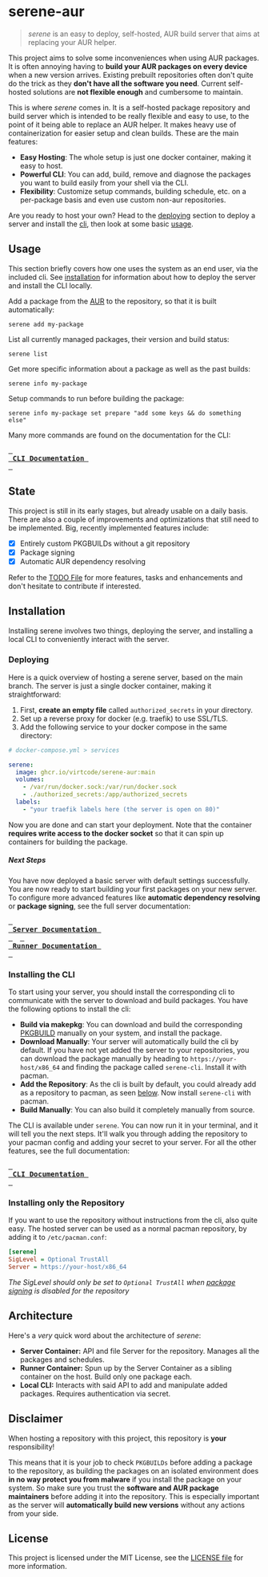 # serene-aur
> *serene* is an easy to deploy, self-hosted, AUR build server that aims at replacing your AUR helper.

This project aims to solve some inconveniences when using AUR packages. It is often annoying having to **build your AUR packages on every device** when a new version arrives. Existing prebuilt repositories often don't quite do the trick as they **don't have all the software you need**. Current self-hosted solutions are **not flexible enough** and cumbersome to maintain.

This is where *serene* comes in. It is a self-hosted package repository and build server which is intended to be really flexible and easy to use, to the point of it being able to replace an AUR helper. It makes heavy use of containerization for easier setup and clean builds. These are the main features:

- **Easy Hosting**: The whole setup is just one docker container, making it easy to host.
- **Powerful CLI**: You can add, build, remove and diagnose the packages you want to build easily from your shell via the CLI.
- **Flexibility**: Customize setup commands, building schedule, etc. on a per-package basis and even use custom non-aur repositories.

Are you ready to host your own? Head to the [deploying](#deploying) section to deploy a server and install the [cli](#installation), then look at some basic [usage](#usage).

## Usage
This section briefly covers how one uses the system as an end user, via the included cli. See [installation](#installation) for information about how to deploy the server and install the CLI locally.

Add a package from the [AUR](https://aur.archlinux.org) to the repository, so that it is built automatically:
```shell
serene add my-package
```

List all currently managed packages, their version and build status:
```shell
serene list
```

Get more specific information about a package as well as the past builds:
```shell
serene info my-package
```

Setup commands to run before building the package:
```shell
serene info my-package set prepare "add some keys && do something else"
```

Many more commands are found on the documentation for the CLI:

**[<kbd>&ensp;<br>&ensp;CLI Documentation&ensp;<br>&ensp;</kbd>](./cli/README.md)**

## State
This project is still in its early stages, but already usable on a daily basis. There are also a couple of improvements and optimizations that still need to be implemented.
Big, recently implemented features include:
- [X] Entirely custom PKGBUILDs without a git repository
- [X] Package signing
- [X] Automatic AUR dependency resolving

Refer to the [TODO File](TODO.md) for more features, tasks and enhancements and don't hesitate to contribute if interested.

## Installation
Installing serene involves two things, deploying the server, and installing a local CLI to conveniently interact with the server.

### Deploying
Here is a quick overview of hosting a serene server, based on the main branch. The server is just a single docker container, making it straightforward:
1. First, **create an empty file** called `authorized_secrets` in your directory.
2. Set up a reverse proxy for docker (e.g. traefik) to use SSL/TLS.
3. Add the following service to your docker compose in the same directory:
```yaml
# docker-compose.yml > services

serene:
  image: ghcr.io/virtcode/serene-aur:main
  volumes:
    - /var/run/docker.sock:/var/run/docker.sock
    - ./authorized_secrets:/app/authorized_secrets
  labels:
    - "your traefik labels here (the server is open on 80)"
```

Now you are done and can start your deployment. Note that the container **requires write access to the docker socket** so that it can spin up containers for building the package.

##### Next Steps
You have now deployed a basic server with default settings successfully. You are now ready to start building your first packages on your new server. To configure more advanced features like **automatic dependency resolving** or **package signing**, see the full server documentation:


**[<kbd>&ensp;<br>&ensp;Server Documentation&ensp;<br>&ensp;</kbd>](./server/README.md)** &ensp; **[<kbd>&ensp;<br>&ensp;Runner Documentation&ensp;<br>&ensp;</kbd>](./runner/README.md)**

### Installing the CLI
To start using your server, you should install the corresponding cli to communicate with the server to download and build packages. You have the following options to install the cli:

- **Build via makepkg**: You can download and build the corresponding [PKGBUILD](cli/PKGBUILD) manually on your system, and install the package.
- **Download Manually**: Your server will automatically build the cli by default. If you have not yet added the server to your repositories, you can download the package manually by heading to `https://your-host/x86_64` and finding the package called `serene-cli`. Install it with pacman.
- **Add the Repository**: As the cli is built by default, you could already add as a repository to pacman, as seen [below](#installing-only-the-repository). Now install `serene-cli` with pacman.
- **Build Manually**: You can also build it completely manually from source.

The CLI is available under `serene`. You can now run it in your terminal, and it will tell you the next steps. It'll walk you through adding the repository to your pacman config and adding your secret to your server. For all the other features, see the full documentation:

**[<kbd>&ensp;<br>&ensp;CLI Documentation&ensp;<br>&ensp;</kbd>](./cli/README.md)**

### Installing only the Repository
If you want to use the repository without instructions from the cli, also quite easy. The hosted server can be used as a normal pacman repository, by adding it to `/etc/pacman.conf`:
```ini
[serene]
SigLevel = Optional TrustAll
Server = https://your-host/x86_64
```
*The SigLevel should only be set to `Optional TrustAll` when [package signing](./server/README.md#package-signing) is disabled for the repository*

## Architecture
Here's a *very* quick word about the architecture of *serene*:
- **Server Container:** API and file Server for the repository. Manages all the packages and schedules.
- **Runner Container:** Spun up by the Server Container as a sibling container on the host. Build only one package each.
- **Local CLI:** Interacts with said API to add and manipulate added packages. Requires authentication via secret.

## Disclaimer
When hosting a repository with this project, this repository is **your** responsibility!

This means that it is your job to check `PKGBUILDs` before adding a package to the repository, as building the packages on an isolated environment does **in no way protect you from malware** if you install the package on your system. So make sure you trust the **software and AUR package maintainers** before adding it into the repository. This is especially important as the server will **automatically build new versions** without any actions from your side.

## License
This project is licensed under the MIT License, see the [LICENSE file](LICENSE) for more information.
